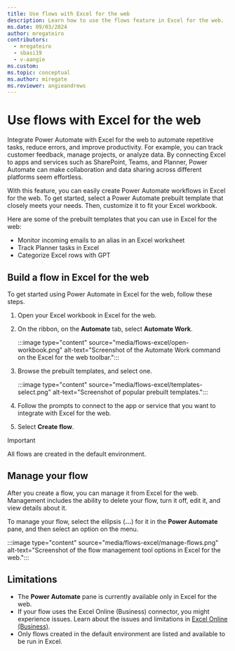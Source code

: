 ```yaml
---
title: Use flows with Excel for the web
description: Learn how to use the flows feature in Excel for the web.
ms.date: 09/03/2024
author: mregateiro
contributors:
  - mregateiro
  - sbasi19
  - v-aangie
ms.custom: 
ms.topic: conceptual
ms.author: miregate
ms.reviewer: angieandrews
---
```


# Use flows with Excel for the web

Integrate Power Automate with Excel for the web to automate repetitive tasks, reduce errors, and improve productivity. For example, you can track customer feedback, manage projects, or analyze data. By connecting Excel to apps and services such as SharePoint, Teams, and Planner, Power Automate can make collaboration and data sharing across different platforms seem effortless.

With this feature, you can easily create Power Automate workflows in Excel for the web. To get started, select a Power Automate prebuilt template that closely meets your needs. Then, customize it to fit your Excel workbook.

Here are some of the prebuilt templates that you can use in Excel for the web:

- Monitor incoming emails to an alias in an Excel worksheet
- Track Planner tasks in Excel
- Categorize Excel rows with GPT

## Build a flow in Excel for the web

To get started using Power Automate in Excel for the web, follow these steps.

1. Open your Excel workbook in Excel for the web.
1. On the ribbon, on the **Automate** tab, select **Automate Work**.

    :::image type="content" source="media/flows-excel/open-workbook.png" alt-text="Screenshot of the Automate Work command on the Excel for the web toolbar.":::

1. Browse the prebuilt templates, and select one.

    :::image type="content" source="media/flows-excel/templates-select.png" alt-text="Screenshot of popular prebuilt templates.":::

1. Follow the prompts to connect to the app or service that you want to integrate with Excel for the web.
1. Select **Create flow**.

> [!IMPORTANT]
> All flows are created in the default environment.

## Manage your flow

After you create a flow, you can manage it from Excel for the web. Management includes the ability to delete your flow, turn it off, edit it, and view details about it.

To manage your flow, select the ellipsis (**&hellip;**) for it in the **Power Automate** pane, and then select an option on the menu.

:::image type="content" source="media/flows-excel/manage-flows.png" alt-text="Screenshot of the flow management tool options in Excel for the web.":::

## Limitations

- The **Power Automate** pane is currently available only in Excel for the web.
- If your flow uses the Excel Online (Business) connector, you might experience issues. Learn about the issues and limitations in [Excel Online (Business)](/connectors/excelonlinebusiness#general-known-issues-and-limitations).
- Only flows created in the default environment are listed and available to be run in Excel.

